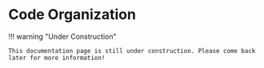 # Code Organization

!!! warning "Under Construction"

    This documentation page is still under construction. Please come back later for more information!
